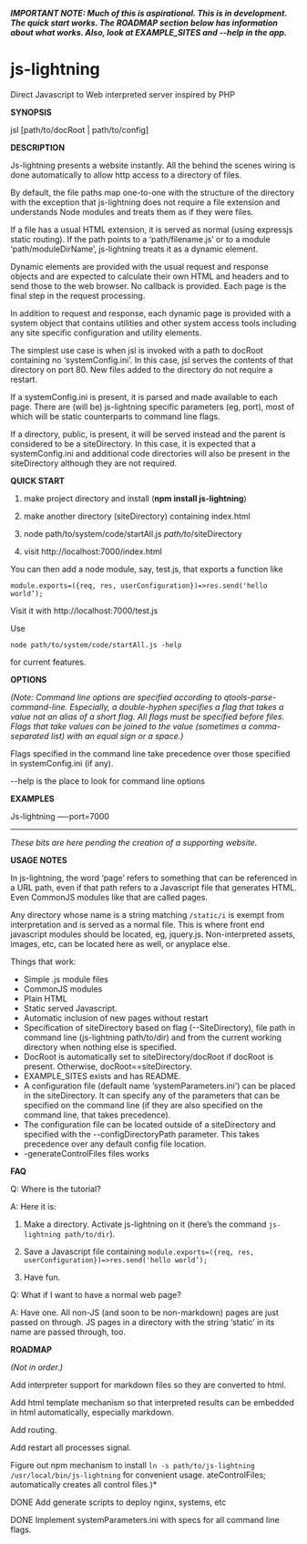 
***IMPORTANT NOTE: Much of this is aspirational. This is in development. The quick start works. The **ROADMAP** section below has information about what works. Also, look at **EXAMPLE_SITES** and **-\-help** in the app.***

# js-lightning
 Direct Javascript to Web interpreted server inspired by PHP

**SYNOPSIS**

jsl [path/to/docRoot | path/to/config]

**DESCRIPTION**

Js-lightning presents a website instantly. All the behind the scenes wiring is done automatically to allow http access to a directory of files. 

By default, the file paths map one-to-one with the structure of the directory with the exception that js-lightning does not require a file extension and understands Node modules and treats them as if they were files.

If a file has a usual HTML extension, it is served as normal (using expressjs static routing). If the path points to a ‘path/filename.js’ or to a module ‘path/moduleDirName’, js-lightning treats it as a dynamic element.

Dynamic elements are provided with the usual request and response objects and are expected to calculate their own HTML and headers and to send those to the web browser. No callback is provided. Each page is the final step in the request processing.

In addition to request and response, each dynamic page is provided with a system object that contains utilities and other system access tools including any site specific configuration and utility elements.

The simplest use case is when jsl is invoked with a path to docRoot containing no ‘systemConfig.ini’. In this case, jsl serves the contents of that directory on port 80. New files added to the directory do not require a restart.

If a systemConfig.ini is present, it is parsed and made available to each page. There are (will be) js-lightning specific parameters (eg, port), most of which will be static counterparts to command line flags.

If a directory, public, is present, it will be served instead and the parent is considered to be a siteDirectory. In this case, it is expected that a systemConfig.ini and additional code directories will also be present in the siteDirectory although they are not required.

**QUICK START**


1) make project directory and install (**npm install js-lightning**)

2) make another directory (siteDirectory) containing index.html

3) node path/to/system/code/startAll.js *path/to*/siteDirectory

4) visit http://localhost:7000/index.html

You can then add a node module, say, test.js, that exports a function like 

`module.exports=({req, res, userConfiguration})=>res.send('hello world’);`

Visit it with http://localhost:7000/test.js

Use 

`node path/to/system/code/startAll.js -help `

for current features.


**OPTIONS**

*(Note: Command line options are specified according to  qtools-parse-command-line. Especially, a double-hyphen specifies a flag that takes a value not an alias of a short flag. All flags must be specified before files. Flags that take values can be joined to the value (sometimes a comma-separated list) with an equal sign or a space.)*

Flags specified in the command line take precedence over those specified in systemConfig.ini (if any).

-\-help is the place to look for command line options

**EXAMPLES**

Js-lightning —\-port=7000

___

*These bits are here pending the creation of a supporting website.*

**USAGE NOTES**

In js-lightning, the word ‘page’ refers to something that can be referenced in a URL path, even if that path refers to a Javascript file that generates HTML. Even CommonJS modules like that are called pages.

Any directory whose name is a string matching `/static/i` is exempt from interpretation and is served as a normal file. This is where front end javascript modules should be located, eg, jquery.js. Non-interpreted assets, images, etc, can be located here as well, or anyplace else.

Things that work:

* Simple .js module files
* CommonJS modules
* Plain HTML
* Static served Javascript.
* Automatic inclusion of new pages without restart
* Specification of siteDirectory based on flag (-\-SiteDirectory), file path in command line (js-lightning path/to/dir) and from the current working directory when nothing else is specified.
* DocRoot is automatically set to siteDirectory/docRoot if docRoot is present. Otherwise, docRoot==siteDirectory.
* EXAMPLE_SITES exists and has README.
* A configuration file (default name ‘systemParameters.ini’) can be placed in the siteDirectory. It can specify any of the parameters that can be specified on the command line (if they are also specified on the command line, that takes precedence). 
* The configuration file can be located outside of a siteDirectory and specified with the -\-configDirectoryPath parameter. This takes precedence over any default config file location.
* -generateControlFiles files works

**FAQ**

Q: Where is the tutorial?

A: Here it is:

1. Make a directory. Activate js-lightning on it (here’s the command `js-lightning path/to/dir`). 

2. Save a Javascript file containing `module.exports=({req, res, userConfiguration})=>res.send('hello world’);` 

3. Have fun.

Q: What if I want to have a normal web page?

A: Have one. All non-JS (and soon to be non-markdown) pages are just passed on through. JS pages in a directory with the string ‘static’ in its name are passed through, too.

**ROADMAP**

*(Not in order.)*

Add interpreter support for markdown files so they are converted to html.

Add html template mechanism so that interpreted results can be embedded in html automatically, especially markdown.

Add routing.

Add restart all processes signal.

Figure out npm mechanism to install `ln -s path/to/js-lightning /usr/local/bin/js-lightning` for convenient usage.
ateControlFiles; automatically creates all control files.)*


DONE Add generate scripts to deploy nginx, systems, etc

DONE Implement systemParameters.ini with specs for all command line flags.

 

